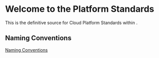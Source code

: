 # Welcome to the <TBC> Platform Standards

This is the definitive source for Cloud Platform Standards within <TBC>.


## Naming Conventions

[Naming Conventions](NamingConventions.md)


